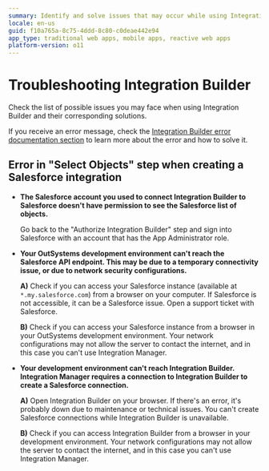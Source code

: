 ```yaml
---
summary: Identify and solve issues that may occur while using Integration Builder.
locale: en-us
guid: f10a765a-8c75-4ddd-8c80-c0deae442e94
app_type: traditional web apps, mobile apps, reactive web apps
platform-version: o11
---
```

# Troubleshooting Integration Builder

Check the list of possible issues you may face when using Integration Builder and their corresponding solutions.

If you receive an error message, check the [Integration Builder error documentation section](<https://success.outsystems.com/Support/Errors/Integration_Builder_errors>) to learn more about the error and how to solve it.

## Error in "Select Objects" step when creating a Salesforce integration

* **The Salesforce account you used to connect Integration Builder to Salesforce doesn't have permission to see the Salesforce list of objects.**

    Go back to the "Authorize Integration Builder" step and sign into Salesforce with an account that has the App Administrator role.

* **Your OutSystems development environment can't reach the Salesforce API endpoint. This may be due to a temporary connectivity issue, or due to network security configurations.**

    **A)** Check if you can access your Salesforce instance (available at `*.my.salesforce.com`) from a browser on your computer. If Salesforce is not accessible, it can be a Salesforce issue. Open a support ticket with Salesforce.

    **B)** Check if you can access your Salesforce instance from a browser in your OutSystems development environment. Your network configurations may not allow the server to contact the internet, and in this case you can't use Integration Manager.

* **Your development environment can't reach Integration Builder. Integration Manager requires a connection to Integration Builder to create a Salesforce connection.**

    **A)** Open Integration Builder on your browser. If there's an error, it's probably down due to maintenance or technical issues. You can't create Salesforce connections while Integration Builder is unavailable.

    **B)** Check if you can access Integration Builder from a browser in your development environment. Your network configurations may not allow the server to contact the internet, and in this case you can't use Integration Manager.
